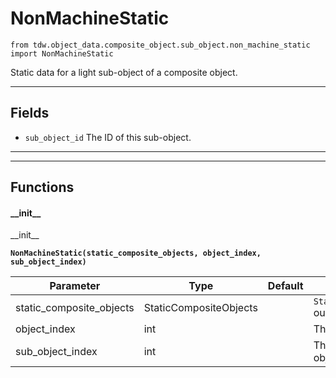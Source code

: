# NonMachineStatic

`from tdw.object_data.composite_object.sub_object.non_machine_static import NonMachineStatic`

Static data for a light sub-object of a composite object.

***

## Fields

- `sub_object_id` The ID of this sub-object.

***

***

## Functions

#### \_\_init\_\_

\_\_init\_\_

**`NonMachineStatic(static_composite_objects, object_index, sub_object_index)`**

| Parameter | Type | Default | Description |
| --- | --- | --- | --- |
| static_composite_objects |  StaticCompositeObjects |  | `StaticCompositeObjects` output data. |
| object_index |  int |  | The object index. |
| sub_object_index |  int |  | The index of this sub-object. |